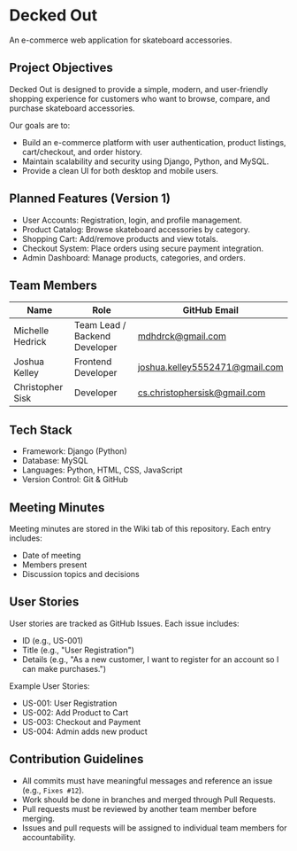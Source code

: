 # Decked Out  
An e-commerce web application for skateboard accessories.  

## Project Objectives  
Decked Out is designed to provide a simple, modern, and user-friendly shopping experience for customers who want to browse, compare, and purchase skateboard accessories.  

Our goals are to:  
- Build an e-commerce platform with user authentication, product listings, cart/checkout, and order history.  
- Maintain scalability and security using Django, Python, and MySQL.  
- Provide a clean UI for both desktop and mobile users.  

## Planned Features (Version 1)  
- User Accounts: Registration, login, and profile management.  
- Product Catalog: Browse skateboard accessories by category.  
- Shopping Cart: Add/remove products and view totals.  
- Checkout System: Place orders using secure payment integration.  
- Admin Dashboard: Manage products, categories, and orders.  

## Team Members  
| Name             | Role                    | GitHub Email   |  
|------------------|-------------------------|----------------|  
| Michelle Hedrick | Team Lead / Backend Developer      | mdhdrck@gmail.com  |  
| Joshua Kelley | Frontend Developer   | joshua.kelley5552471@gmail.com  |  
| Christopher Sisk       | Developer   | cs.christophersisk@gmail.com  |  

## Tech Stack  
- Framework: Django (Python)  
- Database: MySQL  
- Languages: Python, HTML, CSS, JavaScript  
- Version Control: Git & GitHub  

## Meeting Minutes  
Meeting minutes are stored in the Wiki tab of this repository. Each entry includes:  
- Date of meeting  
- Members present  
- Discussion topics and decisions  

## User Stories  
User stories are tracked as GitHub Issues. Each issue includes:  
- ID (e.g., US-001)  
- Title (e.g., "User Registration")  
- Details (e.g., "As a new customer, I want to register for an account so I can make purchases.")  

Example User Stories:  
- US-001: User Registration  
- US-002: Add Product to Cart  
- US-003: Checkout and Payment  
- US-004: Admin adds new product  

## Contribution Guidelines  
- All commits must have meaningful messages and reference an issue (e.g., `Fixes #12`).  
- Work should be done in branches and merged through Pull Requests.  
- Pull requests must be reviewed by another team member before merging.  
- Issues and pull requests will be assigned to individual team members for accountability.  
